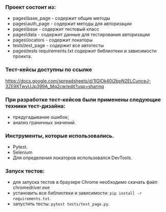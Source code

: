 
### Проект состоит из:
* pages\base_page - содержит общие методы
* pages\auth_page - содержит методы для авторизации
* pages\base - содержит тестовый класс
* pages\data - содержит данные для тестирования авторизации
* pages\locators - содержит локаторы
* tests\test_page - содержит все автотесты
* pages\tests requirements.txt содержит библиотеки и зависимости проекта.

### Тест-кейсы доступны по ссылке
https://docs.google.com/spreadsheets/d/1lGlOk40i2bpN2ELCunceJ-3ZE9XTwyUJp399A_Mq2cw/edit?usp=sharing

### При разработке тест-кейсов были применены следующие техники тест-дизайна: 
* предугадывание ошибок;
* анализ граничных значений.


### Инструменты, которые использовались.
* Pytest.
* Selenium
* Для определения локаторов использовался DevTools.

### Запуск тестов:
*  для запуска тестов в браузере Chrome необходимо скачать файл chromedriver.exe
* установить все библиотеки и зависимости: `pip install -r requirements.txt`.
* запустить тесты: `pytest tests/test_page.py`.


